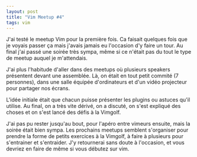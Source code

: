 ```yaml
---
layout: post
title: "Vim Meetup #4"
tags: vim
---
```


J'ai testé le meetup Vim pour la première fois. Ca faisait quelques fois que je
voyais passer ça mais j'avais jamais eu l'occasion d'y faire un tour. Au final
j'ai passé une soirée très sympa, même si ce n'était pas du tout le type de
meetup auquel je m'attendais.

J'ai plus l'habitude d'aller dans des meetups où plusieurs speakers présentent
devant une assemblée. Là, on était en tout petit commité (7 personnes), dans
une salle équipée d'ordinateurs et d'un vidéo projecteur pour partager nos
écrans.

L'idée initiale était que chacun puisse présenter les plugins ou astuces qu'il
utilise. Au final, on a très vite dérivé, on a discuté, on s'est expliqué des
choses et on s'est lancé des défis à la Vimgolf.

J'ai pas pu rester jusqu'au bout, pour l'apéro entre vimeurs ensuite, mais la
soirée était bien sympa. Les prochains meetups semblent s'organiser pour
prendre la forme de petits exercices à la Vimgolf, à faire à plusieurs pour
s'entrainer et s'entraider. J'y retournerai sans doute à l'occasion, et vous
devriez en faire de même si vous débutez sur vim.

